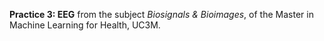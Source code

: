 **Practice 3: EEG** from the subject *Biosignals & Bioimages*, of the Master in Machine Learning for Health, UC3M.
